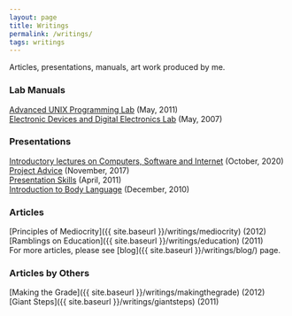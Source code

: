 ```yaml
---
layout: page
title: Writings
permalink: /writings/
tags: writings
---
```


Articles, presentations, manuals, art work produced by me.

### Lab Manuals ###    
[Advanced UNIX Programming Lab](https://www.dropbox.com/s/bvhfk33i1awg5mk/UNIX_manual.pdf?dl=1) (May, 2011)  
[Electronic Devices and Digital Electronics Lab](https://www.dropbox.com/s/a2cirvf6h38qqdo/EDDE_v0.2_2007.pdf?dl=1) (May, 2007)

### Presentations ###  
[Introductory lectures on Computers, Software and Internet](https://drive.google.com/file/d/1D6EIL3cRO2LVvqq35iv2gU60hCRb8Agj/view?usp=sharing) (October, 2020)    
[Project Advice](https://www.dropbox.com/s/b1tea4bpsd0fekd/project_advice.pdf?dl=1) (November, 2017)  
[Presentation Skills](https://www.dropbox.com/s/ky8vqyynl16x5gk/Presentation-Skills.pdf?dl=1) (April, 2011)  
[Introduction to Body Language](https://www.dropbox.com/s/51q01xbbixkwha3/nonverbal_intro_dec_2010.pdf?dl=1) (December, 2010)

### Articles ###  
[Principles of Mediocrity]({{ site.baseurl }}/writings/mediocrity) (2012)  
[Ramblings on Education]({{ site.baseurl }}/writings/education) (2011)    
For more articles, please see [blog]({{ site.baseurl }}/writings/blog/) page.

### Articles by Others ###  
[Making the Grade]({{ site.baseurl }}/writings/makingthegrade) (2012)  
[Giant Steps]({{ site.baseurl }}/writings/giantsteps) (2011)
